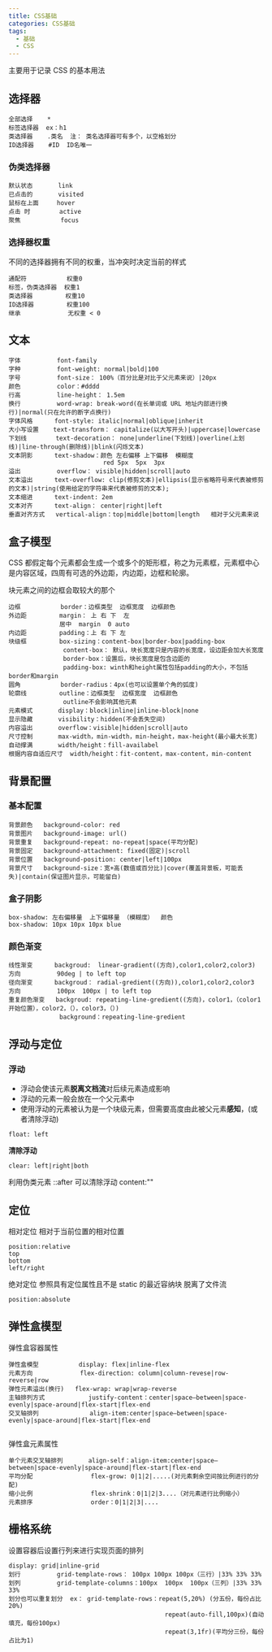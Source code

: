 ```yaml
---
title: CSS基础
categories: CSS基础
tags:
  - 基础
  - CSS
---
```


主要用于记录 CSS 的基本用法

## 选择器

```
全部选择    *
标签选择器  ex：h1
类选择器    .类名  注： 类名选择器可有多个，以空格划分
ID选择器    #ID  ID名唯一
```

### 伪类选择器

```
默认状态       link
已点击的       visited
鼠标在上面     hover
点击 时        active
聚焦           focus
```

### 选择器权重

不同的选择器拥有不同的权重，当冲突时决定当前的样式

```
通配符           权重0
标签，伪类选择器  权重1
类选择器         权重10
ID选择器         权重100
继承             无权重 < 0

```

## 文本

```
字体          font-family
字种          font-weight: normal|bold|100
字号          font-size： 100%（百分比是对比于父元素来说）|20px
颜色          color：#dddd
行高          line-height： 1.5em
换行          word-wrap: break-word(在长单词或 URL 地址内部进行换行)|normal(只在允许的断字点换行)
字体风格      font-style: italic|normal|oblique|inherit
大小写设置    text-transform： capitalize(以大写开头)|uppercase|lowercase
下划线        text-decoration： none|underline(下划线)|overline(上划线)|line-through(删除线)|blink(闪烁文本)
文本阴影      text-shadow：颜色 左右偏移 上下偏移  模糊度
                          red 5px  5px  3px
溢出          overflow： visible|hidden|scroll|auto
文本溢出      text-overflow: clip(修剪文本)|ellipsis(显示省略符号来代表被修剪的文本)|string(使用给定的字符串来代表被修剪的文本);
文本缩进      text-indent: 2em
文本对齐      text-align： center|right|left
垂直对齐方式   vertical-align：top|middle|bottom|length   相对于父元素来说
```

## 盒子模型

CSS 都假定每个元素都会生成一个或多个的矩形框，称之为元素框，元素框中心是内容区域，四周有可选的外边距，内边距，边框和轮廓。

<!-- 内外边距会加宽块元素的体型   -->

块元素之间的边框会取较大的那个

```
边框           border：边框类型  边框宽度  边框颜色
外边距         margin： 上 右 下  左
              居中  margin  0 auto
内边距         padding：上 右 下 左
块级框         box-sizing：content-box|border-box|padding-box
               content-box： 默认，块长宽度只是内容的长宽度，设边距会加大长宽度
               border-box：设置后，块长宽度是包含边距的
               padding-box: winth和height属性包括padding的大小，不包括border和margin
圆角           border-radius：4px(也可以设置单个角的弧度)
轮廓线         outline：边框类型  边框宽度  边框颜色
               outline不会影响其他元素
元素模式       display：block|inline|inline-block|none
显示隐藏       visibility：hidden(不会丢失空间)
内容溢出       overflow：visible|hidden|scroll|auto
尺寸控制       max-width，min-width，min-height，max-height(最小最大长宽)
自动撑满       width/height：fill-availabel
根据内容自适应尺寸  width/height：fit-content，max-content，min-content
```

## 背景配置

### 基本配置

```
背景颜色   background-color: red
背景图片   background-image: url()
背景重复   background-repeat: no-repeat|space(平均分配)
背景固定   background-attachment: fixed(固定)|scroll
背景位置   background-position: center|left|100px
背景尺寸   background-size：宽+高(数值或百分比)|cover(覆盖背景板，可能丢失)|contain(保证图片显示，可能留白)
```

### 盒子阴影

```
box-shadow: 左右偏移量  上下偏移量 （模糊度）  颜色
box-shadow: 10px 10px 10px blue
```

### 颜色渐变

```
线性渐变      backgroud:  linear-gradient((方向),color1,color2,color3)
方向          90deg | to left top
径向渐变      backgroud： radial-gredient((方向)),color1,color2,color3
方向          100px  100px | to left top
重复颜色渐变   backgroud: repeating-line-gredient((方向)，color1，（color1开始位置），color2，（），color3，（）)
              background：repeating-line-gredient
```

## 浮动与定位

### 浮动

- 浮动会使该元素**脱离文档流**对后续元素造成影响
- 浮动的元素一般会放在一个父元素中
- 使用浮动的元素被认为是一个块级元素，但需要高度由此被父元素**感知**，(或者清除浮动)

```
float: left
```

**清除浮动**

```
clear: left|right|both
```

利用伪类元素 ::after 可以清除浮动 content:""

## 定位

相对定位 相对于当前位置的相对位置

```
position:relative
top
bottom
left/right
```

绝对定位 参照具有定位属性且不是 static 的最近容纳块
脱离了文件流

```
position:absolute
```

## 弹性盒模型

弹性盒容器属性

```
弹性盒模型           display: flex|inline-flex
元素方向             flex-direction: column|column-revese|row-reverse|row
弹性元素溢出(换行)   flex-wrap: wrap|wrap-reverse
主轴排列方式            justify-content：center|space—between|space-evenly|space-around|flex-start|flex-end
交叉轴排列              align-item:center|space—between|space-evenly|space-around|flex-start|flex-end


```

弹性盒元素属性

```
单个元素交叉轴排列       align-self：align-item:center|space—between|space-evenly|space-around|flex-start|flex-end
平均分配                flex-grow: 0|1|2|.....(对元素剩余空间按比例进行的分配)
缩小比例                flex-shrink：0|1|2|3....（对元素进行比例缩小）
元素排序                order：0|1|2|3|....

```

## 栅格系统

设置容器后设置行列来进行实现页面的排列

```
display: grid|inline-grid
划行          grid-template-rows： 100px 100px 100px（三行）|33% 33% 33%
划列          grid-template-columns：100px  100px  100px（三列）|33% 33% 33%
划分也可以重复划分  ex： grid-template-rows：repeat(5,20%) (分五份，每份占比20%) 
                                           repeat(auto-fill,100px)(自动填充，每份100px)
                                           repeat(3,1fr)(平均分三份，每份占比为1)
```

<!-- 获取属性，attr() -->
<!-- https://www.bilibili.com/video/BV1tJ411Y7fB -->
<!-- 134-->

```

```

